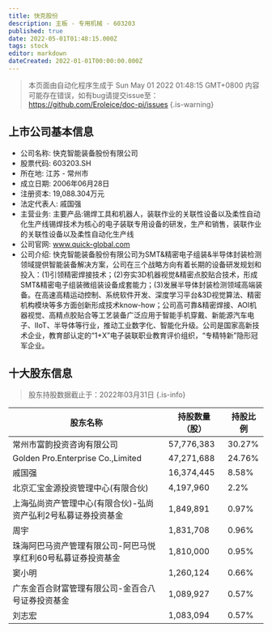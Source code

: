 ```yaml
---
title: 快克股份
description: 主板 - 专用机械 - 603203
published: true
date: 2022-05-01T01:48:15.000Z
tags: stock
editor: markdown
dateCreated: 2022-01-01T00:00:00.000Z
---
```


> 本页面由自动化程序生成于 Sun May 01 2022 01:48:15 GMT+0800
> 内容可能存在错误，如有bug请提交issue至：https://github.com/Eroleice/doc-pi/issues
{.is-warning}

## 上市公司基本信息
- 公司名称: 快克智能装备股份有限公司
- 股票代码: 603203.SH
- 所在地: 江苏 - 常州市
- 成立日期: 2006年06月28日
- 注册资本: 19,088.304万元
- 法定代表人: 戚国强
- 主营业务: 主要产品:锡焊工具和机器人，装联作业的关联性设备以及柔性自动化生产线锡焊技术为核心的电子装联专用设备的研发，生产和销售，装联作业的关联性设备以及柔性自动化生产线
- 公司官网: www.quick-global.com
- 公司介绍: 快克智能装备股份有限公司为SMT&精密电子组装&半导体封装检测领域提供智能装备解决方案，公司在三个战略方向有着长期的设备研发规划和投入：(1)引领精密焊接技术；(2)夯实3D机器视觉&精密点胶贴合技术，形成SMT&精密电子组装微组装设备成套能力；(3)发展半导体封装检测领域高端装备。在高速高精运动控制、系统软件开发、深度学习平台&3D视觉算法、精密机构模块等多方面创新形成技术know-how；公司高可靠&精密焊接、AOI机器视觉、高精点胶贴合等工艺装备广泛应用于智能手机穿戴、新能源汽车电子、IIoT、半导体等行业，推动工业数字化、智能化升级。公司是国家高新技术企业，教育部认定的“1+X”电子装联职业教育评价组织，“专精特新”隐形冠军企业。


## 十大股东信息
> 股东持股数据截止于：2022年03月31日
{.is-info}

| 股东名称 | 持股数量（股） | 持股比例 |
| --- | --- | --- |
| 常州市富韵投资咨询有限公司 | 57,776,383 | 30.27% |
| Golden Pro.Enterprise Co.,Limited | 47,271,688 | 24.76% |
| 戚国强 | 16,374,445 | 8.58% |
| 北京汇宝金源投资管理中心(有限合伙) | 4,197,960 | 2.2% |
| 上海弘尚资产管理中心(有限合伙)-弘尚资产弘利2号私募证券投资基金 | 1,849,891 | 0.97% |
| 周宇 | 1,831,708 | 0.96% |
| 珠海阿巴马资产管理有限公司-阿巴马悦享红利60号私募证券投资基金 | 1,810,000 | 0.95% |
| 窦小明 | 1,260,124 | 0.66% |
| 广东金百合财富管理有限公司-金百合八号证券投资基金 | 1,089,927 | 0.57% |
| 刘志宏 | 1,083,094 | 0.57% |





